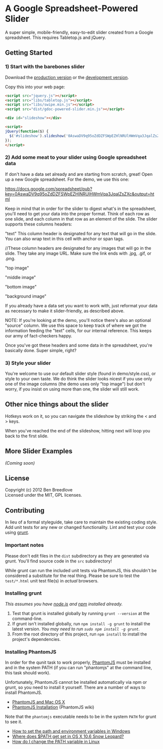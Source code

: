 # A Google Spreadsheet-Powered Slider

A super simple, mobile-friendly, easy-to-edit slider created from a Google spreadsheet. This requires Tabletop.js and jQuery.

## Getting Started

### 1) Start with the barebones slider
Download the [production version][min] or the [development version][max].

[min]: https://raw.github.com/motherjones/gdoc-powered-slider/master/dist/gdoc-powered-slider.min.js
[max]: https://raw.github.com/motherjones/gdoc-powered-slider/master/dist/gdoc-powered-slider.js

Copy this into your web page:

```html
<script src="jquery.js"></script>
<script src="libs/tabletop.js"></script>
<script src="libs/swipe.min.js"></script>      
<script src="dist/gdoc-powered-slider.min.js"></script>

<div id="slideshow"></div>

<script>
jQuery(function($) {
  $('#slideshow').slideshow('0AswaDV9q95oZdDZFSWpEZHlNRUlHWmVqa3JqalZsZXc');
});
</script>
```

### 2) Add some meat to your slider using Google spreadsheet data
If don't have a data set already and are starting from scratch, great! Open up a new Google spreadsheet. For the demo, we use this one: 

https://docs.google.com/spreadsheet/pub?key=0AswaDV9q95oZdDZFSWpEZHlNRUlHWmVqa3JqalZsZXc&output=html

Keep in mind that in order for the slider to digest what's in the spreadsheet, you'll need to get your data into the proper format. Think of each row as one slide, and each column in that row as an element of the slide. The slider supports these columns headers: 

"text"
This column header is designated for any text that will go in the slide. You can also wrap text in this cell with anchor or span tags.

//These column headers are designated for any images that will go in the slide. They take any image URL. Make sure the link ends with .jpg, .gif, or .png.

"top image"
 
"middle image" 

"bottom image"

"background image"

If you already have a data set you want to work with, just reformat your data as necessary to make it slider-friendly, as described above. 

NOTE: If you're looking at the demo, you'll notice there's also an optional "source" column. We use this space to keep track of where we got the information feeding the "text" cells, for our internal reference. This keeps our army of fact-checkers happy.

Once you've got these headers and some data in the spreadsheet, you're basically done. Super simple, right?

### 3) Style your slider
You're welcome to use our default slider style (found in demo/style.css), or style to your own taste. We do think the slider looks nicest if you use only one of the image columns (the demo uses only "top image") but don't worry, if you insist on using more than one, the slider will still work.

## Other nice things about the slider

Hotkeys work on it, so you can navigate the slideshow by striking the < and > keys.

When you've reached the end of the slideshow, hitting next will loop you back to the first slide.

## More Slider Examples
_(Coming soon)_

## License
Copyright (c) 2012 Ben Breedlove  
Licensed under the MIT, GPL licenses.

## Contributing
In lieu of a formal styleguide, take care to maintain the existing coding style. Add unit tests for any new or changed functionality. Lint and test your code using [grunt](https://github.com/cowboy/grunt).

### Important notes
Please don't edit files in the `dist` subdirectory as they are generated via grunt. You'll find source code in the `src` subdirectory!

While grunt can run the included unit tests via PhantomJS, this shouldn't be considered a substitute for the real thing. Please be sure to test the `test/*.html` unit test file(s) in _actual_ browsers.

### Installing grunt
_This assumes you have [node.js](http://nodejs.org/) and [npm](http://npmjs.org/) installed already._

1. Test that grunt is installed globally by running `grunt --version` at the command-line.
1. If grunt isn't installed globally, run `npm install -g grunt` to install the latest version. _You may need to run `sudo npm install -g grunt`._
1. From the root directory of this project, run `npm install` to install the project's dependencies.

### Installing PhantomJS

In order for the qunit task to work properly, [PhantomJS](http://www.phantomjs.org/) must be installed and in the system PATH (if you can run "phantomjs" at the command line, this task should work).

Unfortunately, PhantomJS cannot be installed automatically via npm or grunt, so you need to install it yourself. There are a number of ways to install PhantomJS.

* [PhantomJS and Mac OS X](http://ariya.ofilabs.com/2012/02/phantomjs-and-mac-os-x.html)
* [PhantomJS Installation](http://code.google.com/p/phantomjs/wiki/Installation) (PhantomJS wiki)

Note that the `phantomjs` executable needs to be in the system `PATH` for grunt to see it.

* [How to set the path and environment variables in Windows](http://www.computerhope.com/issues/ch000549.htm)
* [Where does $PATH get set in OS X 10.6 Snow Leopard?](http://superuser.com/questions/69130/where-does-path-get-set-in-os-x-10-6-snow-leopard)
* [How do I change the PATH variable in Linux](https://www.google.com/search?q=How+do+I+change+the+PATH+variable+in+Linux)
